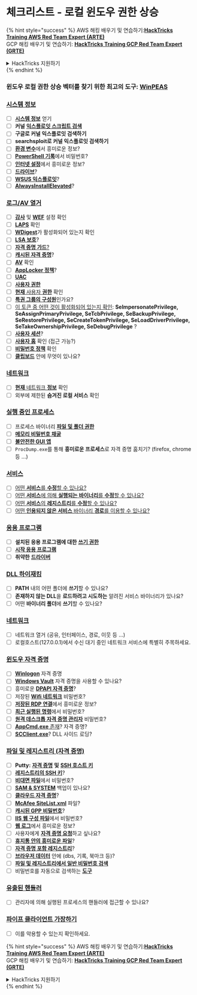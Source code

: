 # 체크리스트 - 로컬 윈도우 권한 상승

{% hint style="success" %}
AWS 해킹 배우기 및 연습하기:<img src="/.gitbook/assets/arte.png" alt="" data-size="line">[**HackTricks Training AWS Red Team Expert (ARTE)**](https://training.hacktricks.xyz/courses/arte)<img src="/.gitbook/assets/arte.png" alt="" data-size="line">\
GCP 해킹 배우기 및 연습하기: <img src="/.gitbook/assets/grte.png" alt="" data-size="line">[**HackTricks Training GCP Red Team Expert (GRTE)**<img src="/.gitbook/assets/grte.png" alt="" data-size="line">](https://training.hacktricks.xyz/courses/grte)

<details>

<summary>HackTricks 지원하기</summary>

* [**구독 계획**](https://github.com/sponsors/carlospolop) 확인하기!
* **💬 [**Discord 그룹**](https://discord.gg/hRep4RUj7f) 또는 [**텔레그램 그룹**](https://t.me/peass)에 참여하거나 **Twitter** 🐦 [**@hacktricks\_live**](https://twitter.com/hacktricks\_live)**를 팔로우하세요.**
* **[**HackTricks**](https://github.com/carlospolop/hacktricks) 및 [**HackTricks Cloud**](https://github.com/carlospolop/hacktricks-cloud) 깃허브 리포에 PR을 제출하여 해킹 팁을 공유하세요.**

</details>
{% endhint %}

### **윈도우 로컬 권한 상승 벡터를 찾기 위한 최고의 도구:** [**WinPEAS**](https://github.com/carlospolop/privilege-escalation-awesome-scripts-suite/tree/master/winPEAS)

### [시스템 정보](windows-local-privilege-escalation/#system-info)

* [ ] [**시스템 정보**](windows-local-privilege-escalation/#system-info) 얻기
* [ ] **커널** [**익스플로잇 스크립트 검색**](windows-local-privilege-escalation/#version-exploits)
* [ ] **구글로 커널 익스플로잇 검색하기**
* [ ] **searchsploit로 커널 익스플로잇 검색하기**
* [ ] [**환경 변수**](windows-local-privilege-escalation/#environment)에서 흥미로운 정보?
* [ ] [**PowerShell 기록**](windows-local-privilege-escalation/#powershell-history)에서 비밀번호?
* [ ] [**인터넷 설정**](windows-local-privilege-escalation/#internet-settings)에서 흥미로운 정보?
* [ ] [**드라이브**](windows-local-privilege-escalation/#drives)?
* [ ] [**WSUS 익스플로잇**](windows-local-privilege-escalation/#wsus)?
* [ ] [**AlwaysInstallElevated**](windows-local-privilege-escalation/#alwaysinstallelevated)?

### [로그/AV 열거](windows-local-privilege-escalation/#enumeration)

* [ ] [**감사**](windows-local-privilege-escalation/#audit-settings) 및 [**WEF**](windows-local-privilege-escalation/#wef) 설정 확인
* [ ] [**LAPS**](windows-local-privilege-escalation/#laps) 확인
* [ ] [**WDigest**](windows-local-privilege-escalation/#wdigest)가 활성화되어 있는지 확인
* [ ] [**LSA 보호**](windows-local-privilege-escalation/#lsa-protection)?
* [ ] [**자격 증명 가드**](windows-local-privilege-escalation/#credentials-guard)[?](windows-local-privilege-escalation/#cached-credentials)
* [ ] [**캐시된 자격 증명**](windows-local-privilege-escalation/#cached-credentials)?
* [ ] [**AV**](https://github.com/carlospolop/hacktricks/blob/master/windows-hardening/windows-av-bypass/README.md) 확인
* [ ] [**AppLocker 정책**](https://github.com/carlospolop/hacktricks/blob/master/windows-hardening/authentication-credentials-uac-and-efs/README.md#applocker-policy)?
* [ ] [**UAC**](https://github.com/carlospolop/hacktricks/blob/master/windows-hardening/authentication-credentials-uac-and-efs/uac-user-account-control/README.md)
* [ ] [**사용자 권한**](windows-local-privilege-escalation/#users-and-groups)
* [ ] [**현재** 사용자 **권한**](windows-local-privilege-escalation/#users-and-groups) 확인
* [ ] [**특권 그룹의 구성원**](windows-local-privilege-escalation/#privileged-groups)인가요?
* [ ] [이 토큰 중 어떤 것이 활성화되어 있는지 확인](windows-local-privilege-escalation/#token-manipulation): **SeImpersonatePrivilege, SeAssignPrimaryPrivilege, SeTcbPrivilege, SeBackupPrivilege, SeRestorePrivilege, SeCreateTokenPrivilege, SeLoadDriverPrivilege, SeTakeOwnershipPrivilege, SeDebugPrivilege** ?
* [ ] [**사용자 세션**](windows-local-privilege-escalation/#logged-users-sessions)?
* [ ] [**사용자 홈**](windows-local-privilege-escalation/#home-folders) 확인 (접근 가능?)
* [ ] [**비밀번호 정책**](windows-local-privilege-escalation/#password-policy) 확인
* [ ] [**클립보드**](windows-local-privilege-escalation/#get-the-content-of-the-clipboard) 안에 무엇이 있나요?

### [네트워크](windows-local-privilege-escalation/#network)

* [ ] [**현재** 네트워크 **정보**](windows-local-privilege-escalation/#network) 확인
* [ ] 외부에 제한된 **숨겨진 로컬 서비스** 확인

### [실행 중인 프로세스](windows-local-privilege-escalation/#running-processes)

* [ ] 프로세스 바이너리 [**파일 및 폴더 권한**](windows-local-privilege-escalation/#file-and-folder-permissions)
* [ ] [**메모리 비밀번호 채굴**](windows-local-privilege-escalation/#memory-password-mining)
* [ ] [**불안전한 GUI 앱**](windows-local-privilege-escalation/#insecure-gui-apps)
* [ ] `ProcDump.exe`를 통해 **흥미로운 프로세스**로 자격 증명 훔치기? (firefox, chrome 등 ...)

### [서비스](windows-local-privilege-escalation/#services)

* [ ] [어떤 **서비스**를 **수정**할 수 있나요?](windows-local-privilege-escalation/#permissions)
* [ ] [어떤 **서비스**에 의해 **실행되는** **바이너리**를 **수정**할 수 있나요?](windows-local-privilege-escalation/#modify-service-binary-path)
* [ ] [어떤 **서비스**의 **레지스트리**를 **수정**할 수 있나요?](windows-local-privilege-escalation/#services-registry-modify-permissions)
* [ ] [어떤 **인용되지 않은 서비스** 바이너리 **경로**를 이용할 수 있나요?](windows-local-privilege-escalation/#unquoted-service-paths)

### [**응용 프로그램**](windows-local-privilege-escalation/#applications)

* [ ] **설치된 응용 프로그램에 대한** [**쓰기 권한**](windows-local-privilege-escalation/#write-permissions)
* [ ] [**시작 응용 프로그램**](windows-local-privilege-escalation/#run-at-startup)
* [ ] **취약한** [**드라이버**](windows-local-privilege-escalation/#drivers)

### [DLL 하이재킹](windows-local-privilege-escalation/#path-dll-hijacking)

* [ ] **PATH** 내의 어떤 폴더에 **쓰기**할 수 있나요?
* [ ] **존재하지 않는 DLL**을 **로드하려고 시도하는** 알려진 서비스 바이너리가 있나요?
* [ ] 어떤 **바이너리 폴더**에 **쓰기**할 수 있나요?

### [네트워크](windows-local-privilege-escalation/#network)

* [ ] 네트워크 열거 (공유, 인터페이스, 경로, 이웃 등 ...)
* [ ] 로컬호스트(127.0.0.1)에서 수신 대기 중인 네트워크 서비스에 특별히 주목하세요.

### [윈도우 자격 증명](windows-local-privilege-escalation/#windows-credentials)

* [ ] [**Winlogon**](windows-local-privilege-escalation/#winlogon-credentials) 자격 증명
* [ ] [**Windows Vault**](windows-local-privilege-escalation/#credentials-manager-windows-vault) 자격 증명을 사용할 수 있나요?
* [ ] 흥미로운 [**DPAPI 자격 증명**](windows-local-privilege-escalation/#dpapi)?
* [ ] 저장된 [**Wifi 네트워크**](windows-local-privilege-escalation/#wifi) 비밀번호?
* [ ] [**저장된 RDP 연결**](windows-local-privilege-escalation/#saved-rdp-connections)에서 흥미로운 정보?
* [ ] [**최근 실행된 명령**](windows-local-privilege-escalation/#recently-run-commands)에서 비밀번호?
* [ ] [**원격 데스크톱 자격 증명 관리자**](windows-local-privilege-escalation/#remote-desktop-credential-manager) 비밀번호?
* [ ] [**AppCmd.exe** 존재](windows-local-privilege-escalation/#appcmd-exe)? 자격 증명?
* [ ] [**SCClient.exe**](windows-local-privilege-escalation/#scclient-sccm)? DLL 사이드 로딩?

### [파일 및 레지스트리 (자격 증명)](windows-local-privilege-escalation/#files-and-registry-credentials)

* [ ] **Putty:** [**자격 증명**](windows-local-privilege-escalation/#putty-creds) **및** [**SSH 호스트 키**](windows-local-privilege-escalation/#putty-ssh-host-keys)
* [ ] [**레지스트리의 SSH 키**](windows-local-privilege-escalation/#ssh-keys-in-registry)?
* [ ] [**비대면 파일**](windows-local-privilege-escalation/#unattended-files)에서 비밀번호?
* [ ] [**SAM & SYSTEM**](windows-local-privilege-escalation/#sam-and-system-backups) 백업이 있나요?
* [ ] [**클라우드 자격 증명**](windows-local-privilege-escalation/#cloud-credentials)?
* [ ] [**McAfee SiteList.xml**](windows-local-privilege-escalation/#mcafee-sitelist.xml) 파일?
* [ ] [**캐시된 GPP 비밀번호**](windows-local-privilege-escalation/#cached-gpp-pasword)?
* [ ] [**IIS 웹 구성 파일**](windows-local-privilege-escalation/#iis-web-config)에서 비밀번호?
* [ ] [**웹 로그**](windows-local-privilege-escalation/#logs)에서 흥미로운 정보?
* [ ] 사용자에게 [**자격 증명 요청**](windows-local-privilege-escalation/#ask-for-credentials)하고 싶나요?
* [ ] [**휴지통 안의 흥미로운 파일**](windows-local-privilege-escalation/#credentials-in-the-recyclebin)?
* [ ] [**자격 증명 포함 레지스트리**](windows-local-privilege-escalation/#inside-the-registry)?
* [ ] [**브라우저 데이터**](windows-local-privilege-escalation/#browsers-history) 안에 (dbs, 기록, 북마크 등)?
* [ ] [**파일 및 레지스트리에서 일반 비밀번호 검색**](windows-local-privilege-escalation/#generic-password-search-in-files-and-registry)
* [ ] 비밀번호를 자동으로 검색하는 [**도구**](windows-local-privilege-escalation/#tools-that-search-for-passwords)

### [유출된 핸들러](windows-local-privilege-escalation/#leaked-handlers)

* [ ] 관리자에 의해 실행된 프로세스의 핸들러에 접근할 수 있나요?

### [파이프 클라이언트 가장하기](windows-local-privilege-escalation/#named-pipe-client-impersonation)

* [ ] 이를 악용할 수 있는지 확인하세요.

{% hint style="success" %}
AWS 해킹 배우기 및 연습하기:<img src="/.gitbook/assets/arte.png" alt="" data-size="line">[**HackTricks Training AWS Red Team Expert (ARTE)**](https://training.hacktricks.xyz/courses/arte)<img src="/.gitbook/assets/arte.png" alt="" data-size="line">\
GCP 해킹 배우기 및 연습하기: <img src="/.gitbook/assets/grte.png" alt="" data-size="line">[**HackTricks Training GCP Red Team Expert (GRTE)**<img src="/.gitbook/assets/grte.png" alt="" data-size="line">](https://training.hacktricks.xyz/courses/grte)

<details>

<summary>HackTricks 지원하기</summary>

* [**구독 계획**](https://github.com/sponsors/carlospolop) 확인하기!
* **💬 [**Discord 그룹**](https://discord.gg/hRep4RUj7f) 또는 [**텔레그램 그룹**](https://t.me/peass)에 참여하거나 **Twitter** 🐦 [**@hacktricks\_live**](https://twitter.com/hacktricks\_live)**를 팔로우하세요.**
* **[**HackTricks**](https://github.com/carlospolop/hacktricks) 및 [**HackTricks Cloud**](https://github.com/carlospolop/hacktricks-cloud) 깃허브 리포에 PR을 제출하여 해킹 팁을 공유하세요.**

</details>
{% endhint %}
